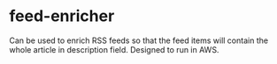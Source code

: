 # feed-enricher
Can be used to enrich RSS feeds so that the feed items will contain the whole article in description field. Designed to run in AWS.
